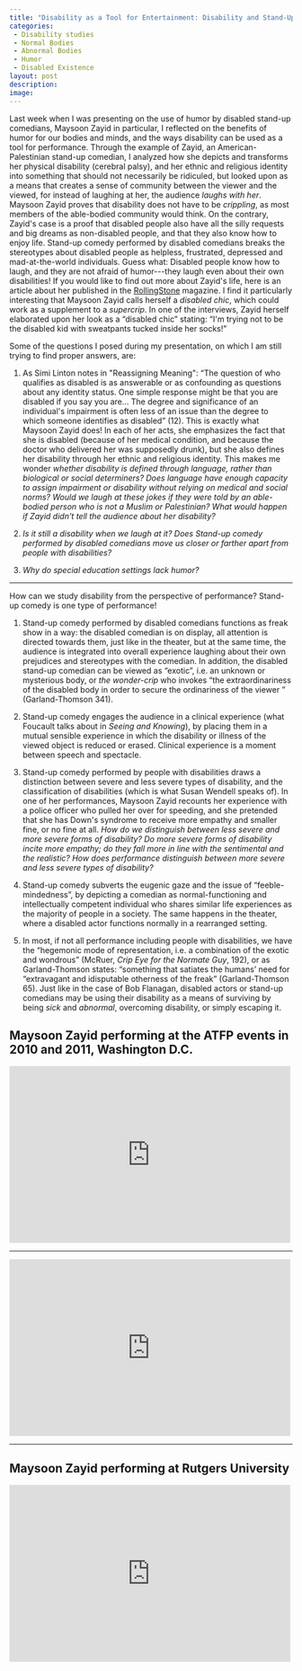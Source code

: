 ```yaml
---
title: "Disability as a Tool for Entertainment: Disability and Stand-Up Comedy"
categories:
 - Disability studies
 - Normal Bodies
 - Abnormal Bodies
 - Humor
 - Disabled Existence
layout: post
description:
image:
---
```


<span class="versal l9">L</span>ast week when I was presenting on the use of humor by disabled stand-up comedians, Maysoon Zayid in particular, I reflected on the benefits of humor for our bodies and minds, and the ways disability can be used as a tool for performance. Through the example of Zayid, an American-Palestinian stand-up comedian, I analyzed how she depicts and transforms her physical disability (cerebral palsy), and her ethnic and religious identity into something that should not necessarily be ridiculed, but looked upon as a means that creates a sense of community between the viewer and the viewed, for instead of laughing at her, the audience *laughs with her*. Maysoon Zayid proves that disability does not have to be *crippling*, as most members of the able-bodied community would think. On the contrary, Zayid's case is a proof that disabled people also have all the silly requests and big dreams as non-disabled people, and that they also know how to enjoy life. Stand-up comedy performed by disabled comedians breaks the stereotypes about disabled people as helpless, frustrated, depressed and mad-at-the-world individuals. Guess what: Disabled people know how to laugh, and they are not afraid of humor---they laugh even about their own disabilities! If you would like to find out more about Zayid's life, here is an article about her published in the [RollingStone](http://www.rollingstoneme.com/index.php?option=com_content&view=article&id=1146) magazine. I find it particularly interesting that Maysoon Zayid calls herself a *disabled chic*, which could work as a supplement to a *supercrip*. In one of the interviews, Zayid herself elaborated upon her look as a “disabled chic” stating: “I'm trying not to be the disabled kid with sweatpants tucked inside her socks!”

Some of the questions I posed during my presentation, on which I am still trying to find proper answers, are:

1. As Simi Linton notes in "Reassigning Meaning": “The question of who qualifies as disabled is as answerable or as confounding as questions about any identity status. One simple response might be that you are disabled if you say you are... The degree and significance of an individual's impairment is often less of an issue than the degree to which someone identifies as disabled” (12). This is exactly what Maysoon Zayid does! In each of her acts, she emphasizes the fact that she is disabled (because of her medical condition, and because the doctor who delivered her was supposedly drunk), but she also defines her disability through her ethnic and religious identity. This makes me wonder *whether disability is defined through language, rather than biological or social determiners? Does language have enough capacity to assign impairment or disability without relying on medical and social norms? Would we laugh at these jokes if they were told by an able-bodied person who is not a Muslim or Palestinian? What would happen if Zayid didn't tell the audience about her disability?*

2. *Is it still a disability when we laugh at it? Does Stand-up comedy performed by disabled comedians move us closer or farther apart from people with disabilities?*

3. *Why do special education settings lack humor?*

*****

How can we study disability from the perspective of performance? Stand-up comedy is one type of performance!
1. Stand-up comedy performed by disabled comedians functions as freak show in a way: the disabled comedian is on display, all attention is directed towards them, just like in the theater, but at the same time, the audience is integrated into overall experience laughing about their own prejudices and stereotypes with the comedian. In addition, the disabled stand-up comedian can be viewed as “exotic”, i.e. an unknown or mysterious body, or *the wonder-crip* who invokes “the extraordinariness of the disabled body in order to secure the ordinariness of the viewer ” (Garland-Thomson 341).

2. Stand-up comedy engages the audience in a clinical experience (what Foucault talks about in *Seeing and Knowing*), by placing them in a mutual sensible experience in which
the disability or illness of the viewed object is reduced or erased. Clinical experience is a moment between speech and spectacle.

3. Stand-up comedy performed by people with disabilities draws a distinction between severe and less severe types of disability, and the classification of disabilities (which is what Susan Wendell speaks of). In one of her performances, Maysoon Zayid recounts her experience with a police officer who pulled her over for speeding, and she pretended that she has Down's syndrome to receive more empathy and smaller fine, or no fine at all. *How do we distinguish between less severe and more severe forms of disability? Do more severe forms of disability incite more empathy; do they fall more in line with the sentimental and the realistic? How does performance distinguish between more severe and less severe types of disability?*

4. Stand-up comedy subverts the eugenic gaze and the issue of “feeble-mindedness”, by depicting a comedian as normal-functioning and intellectually competent individual who shares similar life experiences as the majority of people in a society. The same happens in the theater, where a disabled actor functions normally in a rearranged setting.

5. In most, if not all performance including people with disabilities, we have the “hegemonic mode of representation, i.e. a combination of the exotic and wondrous” (McRuer, *Crip Eye for the Normate Guy*, 192), or as Garland-Thomson states: “something that satiates the humans’ need for “extravagant and idisputable otherness of the freak” (Garland-Thomson 65). Just like in the case of Bob Flanagan, disabled actors or stand-up comedians may be using their disability as a means of surviving by being *sick* and *abnormal*, overcoming disability, or simply escaping it.

## Maysoon Zayid performing at the ATFP events in 2010 and 2011, Washington D.C.

<iframe width="500" height="315" src="http://www.youtube.com/embed/E01rp7nBtqw?rel=0" frameborder="0">khkh</iframe>

*****

<iframe width="500" height="315" src="http://www.youtube.com/embed/Sgk7qWzWRXE?rel=0" frameborder="0">jlkhkjhjgjhgj</iframe>

*****

## Maysoon Zayid performing at Rutgers University

<iframe width="500" height="315" src="http://www.youtube.com/embed/M3SAVz5ZxwE?rel=0" frameborder="0">jmghtjmght</iframe>





 

    


